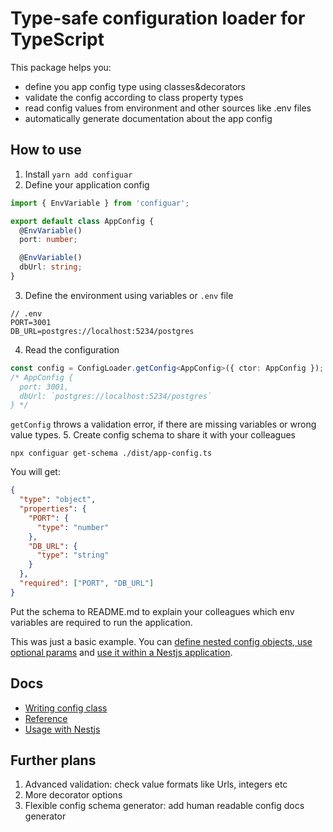 # Type-safe configuration loader for TypeScript

This package helps you:
* define you app config type using classes&decorators
* validate the config according to class property types
* read config values from environment and other sources like .env files
* automatically generate documentation about the app config

## How to use
1. Install
`yarn add configuar`
2. Define your application config
```typescript
import { EnvVariable } from 'configuar';

export default class AppConfig {
  @EnvVariable()
  port: number;

  @EnvVariable()
  dbUrl: string;
}
```
3. Define the environment using variables or `.env` file
```
// .env
PORT=3001
DB_URL=postgres://localhost:5234/postgres
```
4. Read the configuration
```typescript
const config = ConfigLoader.getConfig<AppConfig>({ ctor: AppConfig });
/* AppConfig {
  port: 3001,
  dbUrl: `postgres://localhost:5234/postgres`
} */
```

`getConfig` throws a validation error, if there are missing variables or wrong value types.
5. Create config schema to share it with your colleagues
```shell
npx configuar get-schema ./dist/app-config.ts
```
You will get:

```json
{
  "type": "object",
  "properties": {
    "PORT": {
      "type": "number"
    },
    "DB_URL": {
      "type": "string"
    }
  },
  "required": ["PORT", "DB_URL"]
}
```

Put the schema to README.md to explain your colleagues which env variables are required to run the application.

This was just a basic example. You can [define nested config objects, use optional params](docs/config-class.md) and [use it within a Nestjs
application](docs/nest.md).

## Docs

- [Writing config class](docs/config-class.md)
- [Reference](docs/reference.md)
- [Usage with Nestjs](docs/nest.md)

## Further plans

1. Advanced validation: check value formats like Urls, integers etc
2. More decorator options
3. Flexible config schema generator: add human readable config docs generator



